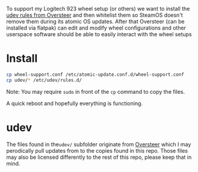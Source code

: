 To support my Logitech 923 wheel setup (or others) we want to install the [udev rules from Oversteer](https://github.com/berarma/oversteer/tree/master/data/udev) and then whitelist them so SteamOS doesn't remove them during its atomic OS updates.
After that Oversteer (can be installed via flatpak) can edit and modify wheel configurations and other userspace software should be able to easily interact with the wheel setups

# Install
```bash
cp wheel-support.conf /etc/atomic-update.conf.d/wheel-support.conf 
cp udev/* /etc/udev/rules.d/
```
Note: You may require `sudo` in front of the `cp` command to copy the files.

A quick reboot and hopefully everything is functioning.

# udev
The files found in the`udev/` subfolder originate from [Oversteer](https://github.com/berarma/oversteer/tree/master/data/udev) which I may perodically pull updates from to the copies found in this repo. Those files may also be licensed differently to the rest of this repo, please keep that in mind.
